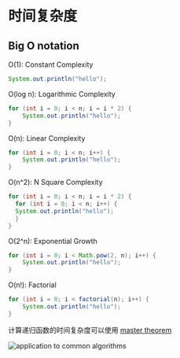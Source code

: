 # 时间复杂度

## Big O notation

O(1): Constant Complexity

```java
System.out.println("hello");
```

O(log n): Logarithmic Complexity

```java
for (int i = 0; i < n; i = i * 2) {
	System.out.println("hello");
}
```

O(n): Linear Complexity

```java
for (int i = 0; i < n; i++) {
	System.out.println("hello");
}
```

O(n^2): N Square Complexity

```java
for (int i = 0; i < n; i = i * 2) {
  for (int i = 0; i < n; i++) {
  System.out.println("hello");
  }
}
```



O(2^n): Exponential Growth

```java
for (int i = 0; i < Math.pow(2, n); i++) {
	System.out.println("hello");
}
```



O(n!): Factorial

```java
for (int i = 0; i < factorial(n); i++) {
	System.out.println("hello");
}
```



计算递归函数的时间复杂度可以使用 [master theorem](https://en.wikipedia.org/wiki/Master_theorem_(analysis_of_algorithms))

![application to common algorithms](https://blog-1300663127.cos.ap-shanghai.myqcloud.com/BackEnd_Notes/masterTheorem.png)

